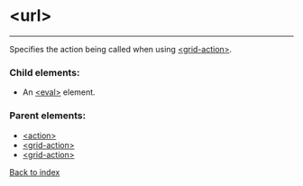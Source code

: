 # \<url>

---

Specifies the action being called when using [\<grid-action>](./grid-action.md).

### Child elements:
* An [\<eval>](./eval.md) element. 

### Parent elements:
* [\<action>](./action.md)
* [\<grid-action>](./grid-action.md)
* [\<grid-action>](./grid-action.md)

[Back to index](./README.md)
